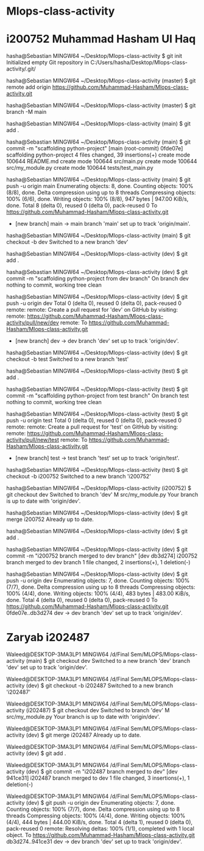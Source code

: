 # Mlops-class-activity

# i200752 Muhammad Hasham Ul Haq
hasha@Sebastian MINGW64 ~/Desktop/Mlops-class-activity
$ git init
Initialized empty Git repository in C:/Users/hasha/Desktop/Mlops-class-activity/.git/

hasha@Sebastian MINGW64 ~/Desktop/Mlops-class-activity (master)
$ git remote add origin https://github.com/Muhammad-Hasham/Mlops-class-activity.git

hasha@Sebastian MINGW64 ~/Desktop/Mlops-class-activity (master)
$ git branch -M main

hasha@Sebastian MINGW64 ~/Desktop/Mlops-class-activity (main)
$ git add .

hasha@Sebastian MINGW64 ~/Desktop/Mlops-class-activity (main)
$ git commit -m "scaffolding python-project"
[main (root-commit) 0fde07e] scaffolding python-project
 4 files changed, 39 insertions(+)
 create mode 100644 README.md
 create mode 100644 src/main.py
 create mode 100644 src/my_module.py
 create mode 100644 tests/test_main.py

hasha@Sebastian MINGW64 ~/Desktop/Mlops-class-activity (main)
$ git push -u origin main
Enumerating objects: 8, done.
Counting objects: 100% (8/8), done.
Delta compression using up to 8 threads
Compressing objects: 100% (6/6), done.
Writing objects: 100% (8/8), 947 bytes | 947.00 KiB/s, done.
Total 8 (delta 0), reused 0 (delta 0), pack-reused 0
To https://github.com/Muhammad-Hasham/Mlops-class-activity.git
 * [new branch]      main -> main
branch 'main' set up to track 'origin/main'.

hasha@Sebastian MINGW64 ~/Desktop/Mlops-class-activity (main)
$ git checkout -b dev
Switched to a new branch 'dev'

hasha@Sebastian MINGW64 ~/Desktop/Mlops-class-activity (dev)
$ git add .

hasha@Sebastian MINGW64 ~/Desktop/Mlops-class-activity (dev)
$ git commit -m "scaffolding python-project from dev branch"
On branch dev
nothing to commit, working tree clean

hasha@Sebastian MINGW64 ~/Desktop/Mlops-class-activity (dev)
$ git push -u origin dev
Total 0 (delta 0), reused 0 (delta 0), pack-reused 0
remote:
remote: Create a pull request for 'dev' on GitHub by visiting:
remote:      https://github.com/Muhammad-Hasham/Mlops-class-activity/pull/new/dev
remote:
To https://github.com/Muhammad-Hasham/Mlops-class-activity.git
 * [new branch]      dev -> dev
branch 'dev' set up to track 'origin/dev'.

hasha@Sebastian MINGW64 ~/Desktop/Mlops-class-activity (dev)
$ git checkout -b test
Switched to a new branch 'test'

hasha@Sebastian MINGW64 ~/Desktop/Mlops-class-activity (test)
$ git add .

hasha@Sebastian MINGW64 ~/Desktop/Mlops-class-activity (test)
$ git commit -m "scaffolding python-project from test branch"
On branch test
nothing to commit, working tree clean

hasha@Sebastian MINGW64 ~/Desktop/Mlops-class-activity (test)
$ git push -u origin test
Total 0 (delta 0), reused 0 (delta 0), pack-reused 0
remote:
remote: Create a pull request for 'test' on GitHub by visiting:
remote:      https://github.com/Muhammad-Hasham/Mlops-class-activity/pull/new/test
remote:
To https://github.com/Muhammad-Hasham/Mlops-class-activity.git
 * [new branch]      test -> test
branch 'test' set up to track 'origin/test'.

hasha@Sebastian MINGW64 ~/Desktop/Mlops-class-activity (test)
$ git checkout -b i200752
Switched to a new branch 'i200752'

hasha@Sebastian MINGW64 ~/Desktop/Mlops-class-activity (i200752)
$ git checkout dev
Switched to branch 'dev'
M       src/my_module.py
Your branch is up to date with 'origin/dev'.

hasha@Sebastian MINGW64 ~/Desktop/Mlops-class-activity (dev)
$ git merge i200752
Already up to date.

hasha@Sebastian MINGW64 ~/Desktop/Mlops-class-activity (dev)
$ git add .

hasha@Sebastian MINGW64 ~/Desktop/Mlops-class-activity (dev)
$ git commit -m "i200752 branch merged to dev branch"
[dev db3d274] i200752 branch merged to dev branch
 1 file changed, 2 insertions(+), 1 deletion(-)

hasha@Sebastian MINGW64 ~/Desktop/Mlops-class-activity (dev)
$ git push -u origin dev
Enumerating objects: 7, done.
Counting objects: 100% (7/7), done.
Delta compression using up to 8 threads
Compressing objects: 100% (4/4), done.
Writing objects: 100% (4/4), 483 bytes | 483.00 KiB/s, done.
Total 4 (delta 0), reused 0 (delta 0), pack-reused 0
To https://github.com/Muhammad-Hasham/Mlops-class-activity.git
   0fde07e..db3d274  dev -> dev
branch 'dev' set up to track 'origin/dev'.

# Zaryab i202487

Waleed@DESKTOP-3MA3LP1 MINGW64 /d/Final Sem/MLOPS/Mlops-class-activity (main)
$ git checkout dev
Switched to a new branch 'dev'
branch 'dev' set up to track 'origin/dev'.

Waleed@DESKTOP-3MA3LP1 MINGW64 /d/Final Sem/MLOPS/Mlops-class-activity (dev)
$ git checkout -b i202487
Switched to a new branch 'i202487'

Waleed@DESKTOP-3MA3LP1 MINGW64 /d/Final Sem/MLOPS/Mlops-class-activity (i202487)
$ git checkout dev
Switched to branch 'dev'
M       src/my_module.py
Your branch is up to date with 'origin/dev'.

Waleed@DESKTOP-3MA3LP1 MINGW64 /d/Final Sem/MLOPS/Mlops-class-activity (dev)
$ git merge i202487
Already up to date.

Waleed@DESKTOP-3MA3LP1 MINGW64 /d/Final Sem/MLOPS/Mlops-class-activity (dev)
$ git add .

Waleed@DESKTOP-3MA3LP1 MINGW64 /d/Final Sem/MLOPS/Mlops-class-activity (dev)
$ git commit -m "i202487 branch merged to dev"
[dev 941ce31] i202487 branch merged to dev
 1 file changed, 3 insertions(+), 1 deletion(-)

Waleed@DESKTOP-3MA3LP1 MINGW64 /d/Final Sem/MLOPS/Mlops-class-activity (dev)
$ git push -u origin dev
Enumerating objects: 7, done.
Counting objects: 100% (7/7), done.
Delta compression using up to 8 threads
Compressing objects: 100% (4/4), done.
Writing objects: 100% (4/4), 444 bytes | 444.00 KiB/s, done.
Total 4 (delta 1), reused 0 (delta 0), pack-reused 0
remote: Resolving deltas: 100% (1/1), completed with 1 local object.
To https://github.com/Muhammad-Hasham/Mlops-class-activity.git
   db3d274..941ce31  dev -> dev
branch 'dev' set up to track 'origin/dev'.

